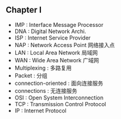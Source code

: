 ## Chapter I 
* IMP : Interface Message Processor
* DNA : Digital Network Archi.
* ISP : Internet Service Provider
* NAP : Network Access Point 网络接入点
* LAN : Local Area Network 局域网
* WAN : Wide Area Network 广域网
* Multiplexing : 多路复用
* Packet : 分组
* connection-oriented : 面向连接服务
* connections : 无连接服务
* OSI : Open System Interconnection
* TCP : Transmission Control Protocol
* IP : Internet Protocol

